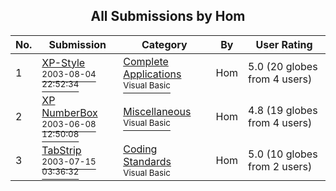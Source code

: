 ﻿<div align="center">

## All Submissions by Hom

</div>

No.  | Submission | Category | By   | User Rating
---- | ---------- | -------- | ---- | -----------
1 | [XP\-Style<br /><sup>2003-08-04 22:52:34</sup>](https://github.com/Planet-Source-Code/hom-xp-style__1-46652) | [Complete Applications<br /><sup>Visual Basic</sup>](../ByCategory/complete-applications__1-27.md) | Hom | 5.0 (20 globes from 4 users)
2 | [XP NumberBox<br /><sup>2003-06-08 12:50:08</sup>](https://github.com/Planet-Source-Code/hom-xp-numberbox__1-46078) | [Miscellaneous<br /><sup>Visual Basic</sup>](../ByCategory/miscellaneous__1-1.md) | Hom | 4.8 (19 globes from 4 users)
3 | [TabStrip<br /><sup>2003-07-15 03:36:32</sup>](https://github.com/Planet-Source-Code/hom-tabstrip__1-46918) | [Coding Standards<br /><sup>Visual Basic</sup>](../ByCategory/coding-standards__1-43.md) | Hom | 5.0 (10 globes from 2 users)

